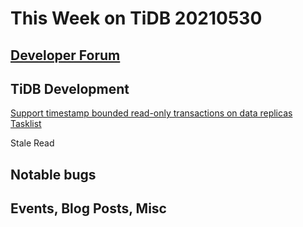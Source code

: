 # This Week on TiDB 20210530

## [Developer Forum](http://internals.tidb.io/)

## TiDB Development

[Support timestamp bounded read-only transactions on data replicas Tasklist](https://github.com/pingcap/tidb/issues/21094)

Stale Read

## Notable bugs

## Events, Blog Posts, Misc
